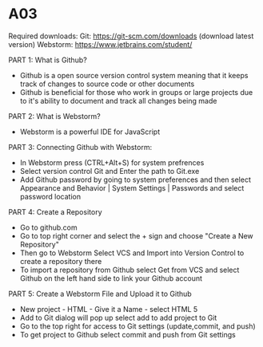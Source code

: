 # A03
Required downloads:
Git: https://git-scm.com/downloads (download latest version)
Webstorm: https://www.jetbrains.com/student/

PART 1: What is Github?
  - Github is a open source version control system meaning that it keeps track of changes to source code or other documents
  - Github is beneficial for those who work in groups or large projects due to it's ability to document and track all changes being made
 
PART 2: What is Webstorm?
  - Webstorm is a powerful IDE for JavaScript

PART 3: Connecting Github with Webstorm:
  - In Webstorm press (CTRL+Alt+S) for system prefrences
  - Select version control Git and Enter the path to Git.exe
  - Add Github password by going to system preferences and then select Appearance and Behavior | System Settings | Passwords and select password location

PART 4: Create a Repository
  - Go to github.com
  - Go to top right corner and select the + sign and choose "Create a New Repository"
  - Then go to Webstorm Select VCS and Import into Version Control to create a repository there
  - To import a repository from Github select Get from VCS and select Github on the left hand side to link your Github account

PART 5: Create a Webstorm File and Upload it to Github
  - New project - HTML - Give it a Name - select HTML 5
  - Add to Git dialog will pop up select add to add project to Git
  - Go to the top right for access to Git settings (update,commit, and push)
  - To get project to Github select commit and push from Git settings




 
